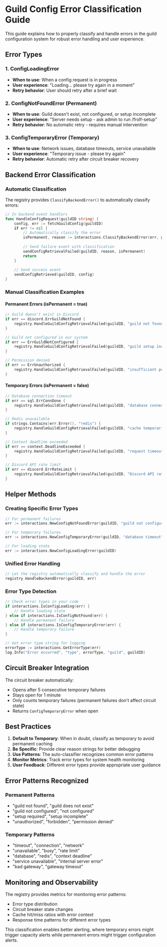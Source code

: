 # Guild Config Error Classification Guide

This guide explains how to properly classify and handle errors in the guild configuration system for robust error handling and user experience.

## Error Types

### 1. ConfigLoadingError
- **When to use**: When a config request is in progress
- **User experience**: "Loading... please try again in a moment"
- **Retry behavior**: User should retry after a brief wait

### 2. ConfigNotFoundError (Permanent)
- **When to use**: Guild doesn't exist, not configured, or setup incomplete
- **User experience**: "Server needs setup - ask admin to run /frolf-setup"
- **Retry behavior**: No automatic retry - requires manual intervention

### 3. ConfigTemporaryError (Temporary)
- **When to use**: Network issues, database timeouts, service unavailable
- **User experience**: "Temporary issue - please try again"
- **Retry behavior**: Automatic retry after circuit breaker recovery

## Backend Error Classification

### Automatic Classification

The registry provides `ClassifyBackendError()` to automatically classify errors:

```go
// In backend event handlers
func HandleConfigRequest(guildID string) {
    config, err := fetchGuildConfig(guildID)
    if err != nil {
        // Automatically classify the error
        isPermanent, reason := interactions.ClassifyBackendError(err, guildID)
        
        // Send failure event with classification
        sendConfigRetrievalFailed(guildID, reason, isPermanent)
        return
    }
    
    // Send success event
    sendConfigRetrieved(guildID, config)
}
```

### Manual Classification Examples

#### Permanent Errors (isPermanent = true)
```go
// Guild doesn't exist in Discord
if err == discord.ErrGuildNotFound {
    registry.HandleGuildConfigRetrievalFailed(guildID, "guild not found in Discord", true)
}

// Guild not configured in our system
if err == ErrGuildNotConfigured {
    registry.HandleGuildConfigRetrievalFailed(guildID, "guild setup incomplete", true)
}

// Permission denied
if err == ErrUnauthorized {
    registry.HandleGuildConfigRetrievalFailed(guildID, "insufficient permissions", true)
}
```

#### Temporary Errors (isPermanent = false)
```go
// Database connection timeout
if err == sql.ErrConnDone {
    registry.HandleGuildConfigRetrievalFailed(guildID, "database connection timeout", false)
}

// Redis unavailable
if strings.Contains(err.Error(), "redis") {
    registry.HandleGuildConfigRetrievalFailed(guildID, "cache temporarily unavailable", false)
}

// Context deadline exceeded
if err == context.DeadlineExceeded {
    registry.HandleGuildConfigRetrievalFailed(guildID, "request timeout", false)
}

// Discord API rate limit
if err == discord.ErrRateLimit {
    registry.HandleGuildConfigRetrievalFailed(guildID, "Discord API rate limited", false)
}
```

## Helper Methods

### Creating Specific Error Types
```go
// For permanent failures
err := interactions.NewConfigNotFoundError(guildID, "guild not configured")

// For temporary failures
err := interactions.NewConfigTemporaryError(guildID, "database timeout", originalErr)

// For loading state
err := interactions.NewConfigLoadingError(guildID)
```

### Unified Error Handling
```go
// Let the registry automatically classify and handle the error
registry.HandleBackendError(guildID, err)
```

### Error Type Detection
```go
// Check error types in your code
if interactions.IsConfigLoading(err) {
    // Handle loading state
} else if interactions.IsConfigNotFound(err) {
    // Handle permanent failure
} else if interactions.IsConfigTemporaryError(err) {
    // Handle temporary failure
}

// Get error type string for logging
errorType := interactions.GetErrorType(err)
log.Info("Error occurred", "type", errorType, "guild", guildID)
```

## Circuit Breaker Integration

The circuit breaker automatically:
- Opens after 5 consecutive temporary failures
- Stays open for 1 minute
- Only counts temporary failures (permanent failures don't affect circuit state)
- Returns `ConfigTemporaryError` when open

## Best Practices

1. **Default to Temporary**: When in doubt, classify as temporary to avoid permanent caching
2. **Be Specific**: Provide clear reason strings for better debugging
3. **Use Patterns**: The auto-classifier recognizes common error patterns
4. **Monitor Metrics**: Track error types for system health monitoring
5. **User Feedback**: Different error types provide appropriate user guidance

## Error Patterns Recognized

### Permanent Patterns
- "guild not found", "guild does not exist"
- "guild not configured", "not configured" 
- "setup required", "setup incomplete"
- "unauthorized", "forbidden", "permission denied"

### Temporary Patterns
- "timeout", "connection", "network"
- "unavailable", "busy", "rate limit"
- "database", "redis", "context deadline"
- "service unavailable", "internal server error"
- "bad gateway", "gateway timeout"

## Monitoring and Observability

The registry provides metrics for monitoring error patterns:
- Error type distribution
- Circuit breaker state changes
- Cache hit/miss ratios with error context
- Response time patterns for different error types

This classification enables better alerting, where temporary errors might trigger capacity alerts while permanent errors might trigger configuration alerts.
